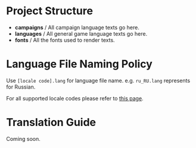 # Project Structure

* **campaigns** / All campaign language texts go here.
* **languages** / All general game language texts go here.
* **fonts** / All the fonts used to render texts.

# Language File Naming Policy

Use `[locale code].lang` for language file name. e.g. `ru_RU.lang` represents for Russian.

For all supported locale codes please refer to [this page](http://www.oracle.com/technetwork/java/javase/java8locales-2095355.html).

# Translation Guide

Coming soon.
